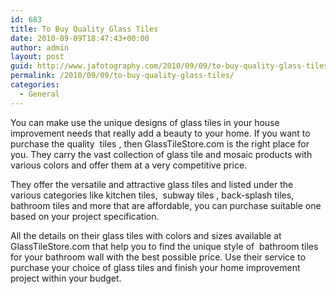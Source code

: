 ```yaml
---
id: 683
title: To Buy Quality Glass Tiles
date: 2010-09-09T18:47:43+00:00
author: admin
layout: post
guid: http://www.jafotography.com/2010/09/09/to-buy-quality-glass-tiles/
permalink: /2010/09/09/to-buy-quality-glass-tiles/
categories:
  - General
---
```

You can make use the unique designs of glass tiles in your house improvement needs that really add a beauty to your home. If you want to purchase the quality &nbsp;tiles&nbsp;, then GlassTileStore.com is the right place for you. They carry the vast collection of glass tile and mosaic products with various colors and offer them at a very competitive price.

They offer the versatile and attractive glass tiles and listed under the various categories like kitchen tiles, &nbsp;subway tiles&nbsp;, back-splash tiles, bathroom tiles and more that are affordable, you can purchase suitable one based on your project specification.

All the details on their glass tiles with colors and sizes available at GlassTileStore.com that help you to find the unique style of &nbsp;bathroom tiles&nbsp; for your bathroom wall with the best possible price. Use their service to purchase your choice of glass tiles and finish your home improvement project within your budget.